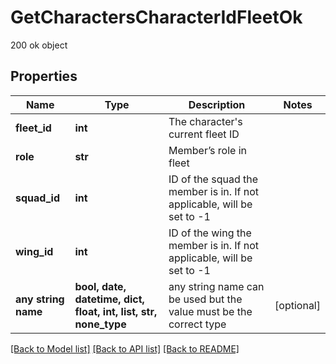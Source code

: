 # GetCharactersCharacterIdFleetOk

200 ok object

## Properties
Name | Type | Description | Notes
------------ | ------------- | ------------- | -------------
**fleet_id** | **int** | The character&#39;s current fleet ID | 
**role** | **str** | Member’s role in fleet | 
**squad_id** | **int** | ID of the squad the member is in. If not applicable, will be set to -1 | 
**wing_id** | **int** | ID of the wing the member is in. If not applicable, will be set to -1 | 
**any string name** | **bool, date, datetime, dict, float, int, list, str, none_type** | any string name can be used but the value must be the correct type | [optional]

[[Back to Model list]](../README.md#documentation-for-models) [[Back to API list]](../README.md#documentation-for-api-endpoints) [[Back to README]](../README.md)



